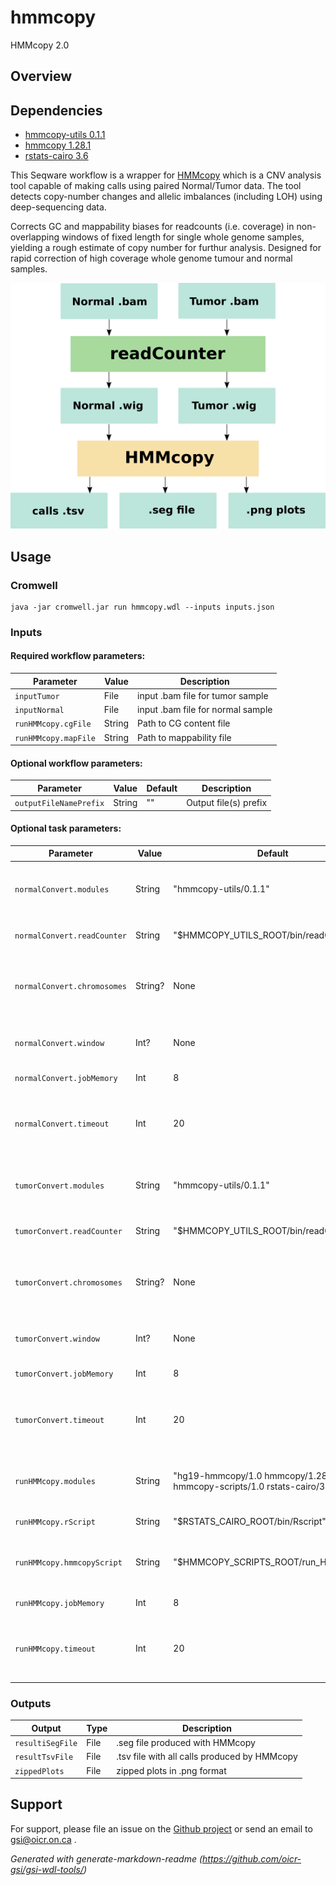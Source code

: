 # hmmcopy

HMMcopy 2.0

## Overview

## Dependencies

* [hmmcopy-utils 0.1.1](https://bioconductor.org/packages/HMMcopy/)
* [hmmcopy 1.28.1](https://bioconductor.org/packages/HMMcopy/)
* [rstats-cairo 3.6](http://cran.utstat.utoronto.ca/src/base/R-3/R-3.6.1.tar.gz)

This Seqware workflow is a wrapper for [HMMcopy](https://bioconductor.org/packages/release/bioc/html/HMMcopy.html) which is a CNV analysis tool capable of making calls using paired Normal/Tumor data. The tool detects copy-number changes and allelic imbalances (including LOH) using deep-sequencing data.

Corrects GC and mappability biases for readcounts (i.e. coverage) in non-overlapping windows of fixed length for single whole genome samples, yielding a rough estimate of copy number for furthur analysis. Designed for rapid correction of high coverage whole genome tumour and normal samples.

![hmmcopy, how it works](docs/hmmcopy_wf.png)

## Usage

### Cromwell
```
java -jar cromwell.jar run hmmcopy.wdl --inputs inputs.json
```

### Inputs

#### Required workflow parameters:
Parameter|Value|Description
---|---|---
`inputTumor`|File|input .bam file for tumor sample
`inputNormal`|File|input .bam file for normal sample
`runHMMcopy.cgFile`|String|Path to CG content file
`runHMMcopy.mapFile`|String|Path to mappability file


#### Optional workflow parameters:
Parameter|Value|Default|Description
---|---|---|---
`outputFileNamePrefix`|String|""|Output file(s) prefix

#### Optional task parameters:
Parameter|Value|Default|Description
---|---|---|---
`normalConvert.modules`|String|"hmmcopy-utils/0.1.1"|required modules, basicall hmmcopy utils
`normalConvert.readCounter`|String|"$HMMCOPY_UTILS_ROOT/bin/readCounter"|Path to readCounter utility
`normalConvert.chromosomes`|String?|None|comma-separated list of chromosomes to use, default is ALL
`normalConvert.window`|Int?|None|Resolution of a bin, in bases, default is 1000
`normalConvert.jobMemory`|Int|8|memory for this job, in Gb
`normalConvert.timeout`|Int|20|Timeout in hours, needed to override imposed limits
`tumorConvert.modules`|String|"hmmcopy-utils/0.1.1"|required modules, basicall hmmcopy utils
`tumorConvert.readCounter`|String|"$HMMCOPY_UTILS_ROOT/bin/readCounter"|Path to readCounter utility
`tumorConvert.chromosomes`|String?|None|comma-separated list of chromosomes to use, default is ALL
`tumorConvert.window`|Int?|None|Resolution of a bin, in bases, default is 1000
`tumorConvert.jobMemory`|Int|8|memory for this job, in Gb
`tumorConvert.timeout`|Int|20|Timeout in hours, needed to override imposed limits
`runHMMcopy.modules`|String|"hg19-hmmcopy/1.0 hmmcopy/1.28.1 hmmcopy-scripts/1.0 rstats-cairo/3.6"|list of data/software modules needed for the task
`runHMMcopy.rScript`|String|"$RSTATS_CAIRO_ROOT/bin/Rscript"|Path to Rscript
`runHMMcopy.hmmcopyScript`|String|"$HMMCOPY_SCRIPTS_ROOT/run_HMMcopy.r"|Path to .R script that runs HMMcopy pipeline
`runHMMcopy.jobMemory`|Int|8|memory in GB for this job
`runHMMcopy.timeout`|Int|20|Timeout in hours, needed to override imposed limits


### Outputs

Output | Type | Description
---|---|---
`resultiSegFile`|File|.seg file produced with HMMcopy
`resultTsvFile`|File|.tsv file with all calls produced by HMMcopy
`zippedPlots`|File|zipped plots in .png format


## Support

For support, please file an issue on the [Github project](https://github.com/oicr-gsi) or send an email to gsi@oicr.on.ca .

_Generated with generate-markdown-readme (https://github.com/oicr-gsi/gsi-wdl-tools/)_
